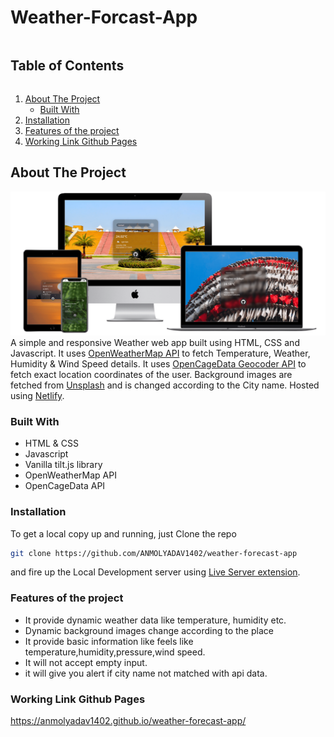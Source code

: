# Weather-Forcast-App
  <summary><h2 style="display: inline-block">Table of Contents</h2></summary>
  <ol>
    <li>
      <a href="#about-the-project">About The Project</a>
      <ul>
        <li><a href="#built-with">Built With</a></li>
      </ul>
    </li>
    <li><a href="###installation">Installation</a></li>
    <li><a href="###features">Features of the project</a></li>
    <li><a href="###working-link">Working Link Github Pages</a></li>
    
  </ol>

## About The Project
<!-- <img src="https://github.com/nagarajpandith/weather-app/blob/main/images/Screenshot%202021-08-29%20at%208.15.21%20PM-min.png"> -->
<img src="https://github.com/ANMOLYADAV1402/weather-forecast-app/blob/main/images/Screenshot%202021-08-29%20at%208.15.21%20PM-min.png">
<!-- https://github.com/ANMOLYADAV1402/weather-forecast-app -->
A simple and responsive Weather web app built using HTML, CSS and Javascript. It uses <a href="https://openweathermap.org/api">OpenWeatherMap API</a> to fetch Temperature, Weather, Humidity & Wind Speed details. It uses <a href="https://opencagedata.com/api">OpenCageData Geocoder API</a> to fetch exact location coordinates of the user. Background images are fetched from <a href="https://source.unsplash.com">Unsplash</a> and is changed according to the City name. Hosted using <a href="https://www.netlify.com">Netlify</a>.

### Built With

* HTML & CSS
* Javascript
* Vanilla tilt.js library
* OpenWeatherMap API
* OpenCageData API

### Installation
To get a local copy up and running, just Clone the repo
   ```sh
   git clone https://github.com/ANMOLYADAV1402/weather-forecast-app
   ```
and fire up the Local Development server using [Live Server extension](https://marketplace.visualstudio.com/items?itemName=ritwickdey.LiveServer).

### Features of the project

* It provide dynamic weather data like temperature, humidity etc.
* Dynamic background images change according to the place
* It provide basic information like feels like temperature,humidity,pressure,wind speed.
* It will not accept empty input.
* it will give you  alert if city name not matched with api  data.


### Working Link Github Pages
https://anmolyadav1402.github.io/weather-forecast-app/ 
